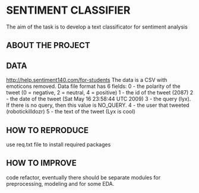 # SENTIMENT CLASSIFIER
The aim of the task is to develop a text classificator for sentiment analysis

## ABOUT THE PROJECT

## DATA
http://help.sentiment140.com/for-students
The data is a CSV with emoticons removed. Data file format has 6 fields:
0 - the polarity of the tweet (0 = negative, 2 = neutral, 4 = positive)
1 - the id of the tweet (2087)
2 - the date of the tweet (Sat May 16 23:58:44 UTC 2009)
3 - the query (lyx). If there is no query, then this value is NO_QUERY.
4 - the user that tweeted (robotickilldozr)
5 - the text of the tweet (Lyx is cool)

## HOW TO REPRODUCE
use req.txt file to install required packages

## HOW TO IMPROVE
code refactor, eventually there should be separate modules for preprocessing, modeling and for some EDA.